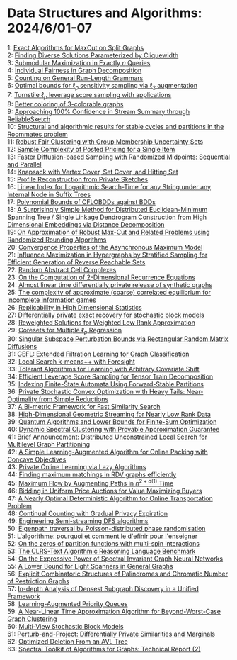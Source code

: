 # Data Structures and Algorithms: 2024/6/01-07  
1: [Exact Algorithms for MaxCut on Split Graphs](https://doi.org/10.48550/arXiv.2405.20599)  
2: [Finding Diverse Solutions Parameterized by Cliquewidth](https://doi.org/10.48550/arXiv.2405.20931)  
3: [Submodular Maximization in Exactly $n$ Queries](https://doi.org/10.48550/arXiv.2406.00148)  
4: [Individual Fairness in Graph Decomposition](https://doi.org/10.48550/arXiv.2406.00213)  
5: [Counting on General Run-Length Grammars](https://doi.org/10.48550/arXiv.2406.00221)  
6: [Optimal bounds for $\ell_p$ sensitivity sampling via $\ell_2$  augmentation](https://doi.org/10.48550/arXiv.2406.00328)  
7: [Turnstile $\ell_p$ leverage score sampling with applications](https://doi.org/10.48550/arXiv.2406.00339)  
8: [Better coloring of 3-colorable graphs](https://doi.org/10.48550/arXiv.2406.00357)  
9: [Approaching 100% Confidence in Stream Summary through ReliableSketch](https://doi.org/10.48550/arXiv.2406.00376)  
10: [Structural and algorithmic results for stable cycles and partitions in  the Roommates problem](https://doi.org/10.48550/arXiv.2406.00437)  
11: [Robust Fair Clustering with Group Membership Uncertainty Sets](https://doi.org/10.48550/arXiv.2406.00599)  
12: [Sample Complexity of Posted Pricing for a Single Item](https://doi.org/10.48550/arXiv.2406.00819)  
13: [Faster Diffusion-based Sampling with Randomized Midpoints: Sequential  and Parallel](https://doi.org/10.48550/arXiv.2406.00924)  
14: [Knapsack with Vertex Cover, Set Cover, and Hitting Set](https://doi.org/10.48550/arXiv.2406.01057)  
15: [Profile Reconstruction from Private Sketches](https://doi.org/10.48550/arXiv.2406.01158)  
16: [Linear Index for Logarithmic Search-Time for any String under any  Internal Node in Suffix Trees](https://doi.org/10.48550/arXiv.2406.01174)  
17: [Polynomial Bounds of CFLOBDDs against BDDs](https://doi.org/10.48550/arXiv.2406.01525)  
18: [A Surprisingly Simple Method for Distributed Euclidean-Minimum Spanning  Tree / Single Linkage Dendrogram Construction from High Dimensional  Embeddings via Distance Decomposition](https://doi.org/10.48550/arXiv.2406.01739)  
19: [On Approximation of Robust Max-Cut and Related Problems using Randomized  Rounding Algorithms](https://doi.org/10.48550/arXiv.2406.01856)  
20: [Convergence Properties of the Asynchronous Maximum Model](https://doi.org/10.48550/arXiv.2406.01910)  
21: [Influence Maximization in Hypergraphs by Stratified Sampling for  Efficient Generation of Reverse Reachable Sets](https://doi.org/10.48550/arXiv.2406.01911)  
22: [Random Abstract Cell Complexes](https://doi.org/10.48550/arXiv.2406.01999)  
23: [On the Computation of 2-Dimensional Recurrence Equations](https://doi.org/10.48550/arXiv.2406.02082)  
24: [Almost linear time differentially private release of synthetic graphs](https://doi.org/10.48550/arXiv.2406.02156)  
25: [The complexity of approximate (coarse) correlated equilibrium for  incomplete information games](https://doi.org/10.48550/arXiv.2406.02357)  
26: [Replicability in High Dimensional Statistics](https://doi.org/10.48550/arXiv.2406.02628)  
27: [Differentially private exact recovery for stochastic block models](https://doi.org/10.48550/arXiv.2406.02644)  
28: [Reweighted Solutions for Weighted Low Rank Approximation](https://doi.org/10.48550/arXiv.2406.02431)  
29: [Coresets for Multiple $\ell_p$ Regression](https://doi.org/10.48550/arXiv.2406.02432)  
30: [Singular Subspace Perturbation Bounds via Rectangular Random Matrix  Diffusions](https://doi.org/10.48550/arXiv.2406.02502)  
31: [GEFL: Extended Filtration Learning for Graph Classification](https://doi.org/10.48550/arXiv.2406.02732)  
32: [Local Search k-means++ with Foresight](https://doi.org/10.48550/arXiv.2406.02739)  
33: [Tolerant Algorithms for Learning with Arbitrary Covariate Shift](https://doi.org/10.48550/arXiv.2406.02742)  
34: [Efficient Leverage Score Sampling for Tensor Train Decomposition](https://doi.org/10.48550/arXiv.2406.02749)  
35: [Indexing Finite-State Automata Using Forward-Stable Partitions](https://doi.org/10.48550/arXiv.2406.02763)  
36: [Private Stochastic Convex Optimization with Heavy Tails: Near-Optimality  from Simple Reductions](https://doi.org/10.48550/arXiv.2406.02789)  
37: [A Bi-metric Framework for Fast Similarity Search](https://doi.org/10.48550/arXiv.2406.02891)  
38: [High-Dimensional Geometric Streaming for Nearly Low Rank Data](https://doi.org/10.48550/arXiv.2406.02910)  
39: [Quantum Algorithms and Lower Bounds for Finite-Sum Optimization](https://doi.org/10.48550/arXiv.2406.03006)  
40: [Dynamic Spectral Clustering with Provable Approximation Guarantee](https://doi.org/10.48550/arXiv.2406.03152)  
41: [Brief Announcement: Distributed Unconstrained Local Search for  Multilevel Graph Partitioning](https://doi.org/10.48550/arXiv.2406.03169)  
42: [A Simple Learning-Augmented Algorithm for Online Packing with Concave  Objectives](https://doi.org/10.48550/arXiv.2406.03574)  
43: [Private Online Learning via Lazy Algorithms](https://doi.org/10.48550/arXiv.2406.03620)  
44: [Finding maximum matchings in RDV graphs efficiently](https://doi.org/10.48550/arXiv.2406.03632)  
45: [Maximum Flow by Augmenting Paths in $n^{2+o(1)}$ Time](https://doi.org/10.48550/arXiv.2406.03648)  
46: [Bidding in Uniform Price Auctions for Value Maximizing Buyers](https://doi.org/10.48550/arXiv.2406.03674)  
47: [A Nearly Optimal Deterministic Algorithm for Online Transportation  Problem](https://doi.org/10.48550/arXiv.2406.03778)  
48: [Continual Counting with Gradual Privacy Expiration](https://doi.org/10.48550/arXiv.2406.03802)  
49: [Engineering Semi-streaming DFS algorithms](https://doi.org/10.48550/arXiv.2406.03922)  
50: [Eigenpath traversal by Poisson-distributed phase randomisation](https://doi.org/10.48550/arXiv.2406.03972)  
51: [L'algorithme: pourquoi et comment le d\'efinir pour l'enseigner](https://doi.org/10.48550/arXiv.2406.04385)  
52: [On the zeros of partition functions with multi-spin interactions](https://doi.org/10.48550/arXiv.2406.04179)  
53: [The CLRS-Text Algorithmic Reasoning Language Benchmark](https://doi.org/10.48550/arXiv.2406.04229)  
54: [On the Expressive Power of Spectral Invariant Graph Neural Networks](https://doi.org/10.48550/arXiv.2406.04336)  
55: [A Lower Bound for Light Spanners in General Graphs](https://doi.org/10.48550/arXiv.2406.04459)  
56: [Explicit Combinatoric Structures of Palindromes and Chromatic Number of  Restriction Graphs](https://doi.org/10.48550/arXiv.2406.04507)  
57: [In-depth Analysis of Densest Subgraph Discovery in a Unified Framework](https://doi.org/10.48550/arXiv.2406.04738)  
58: [Learning-Augmented Priority Queues](https://doi.org/10.48550/arXiv.2406.04793)  
59: [A Near-Linear Time Approximation Algorithm for Beyond-Worst-Case Graph  Clustering](https://doi.org/10.48550/arXiv.2406.04857)  
60: [Multi-View Stochastic Block Models](https://doi.org/10.48550/arXiv.2406.04860)  
61: [Perturb-and-Project: Differentially Private Similarities and Marginals](https://doi.org/10.48550/arXiv.2406.04868)  
62: [Optimized Deletion From an AVL Tree](https://doi.org/10.48550/arXiv.2406.05162)  
63: [Spectral Toolkit of Algorithms for Graphs: Technical Report (2)](https://doi.org/10.48550/arXiv.2407.07096)  
